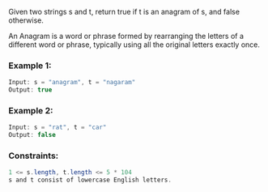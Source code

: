 Given two strings s and t, return true if t is an anagram of s, and false otherwise.

An Anagram is a word or phrase formed by rearranging the letters of a different word or phrase, typically using all the original letters exactly once.

### Example 1:

```java
Input: s = "anagram", t = "nagaram"
Output: true
```

### Example 2:

```java
Input: s = "rat", t = "car"
Output: false
```

### Constraints:


```java
1 <= s.length, t.length <= 5 * 104
s and t consist of lowercase English letters.
```
